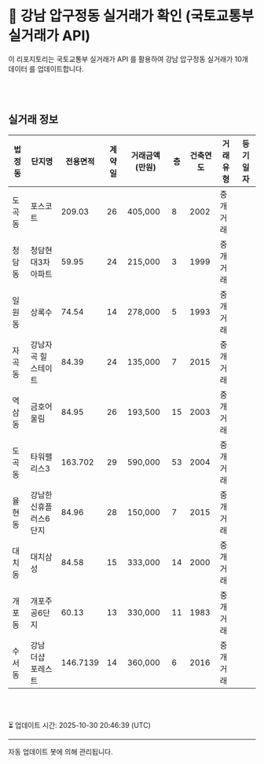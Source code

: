 
# 🚩 강남 압구정동 실거래가 확인 (국토교통부 실거래가 API)

이 리포지토리는 국토교통부 실거래가 API 를 활용하여 강남 압구정동 실거래가 10개 데이터 를 업데이트합니다.

<br>
<br>

## 실거래 정보
| 법정동 | 단지명 | 전용면적 | 계약일 | 거래금액(만원) | 층 | 건축연도 | 거래유형 | 등기일자 |
| --- | --- | --- | --- | --- | --- | --- | --- | --- |
| 도곡동 | 포스코트 | 209.03 | 26 | 405,000 | 8 | 2002 | 중개거래 |  |
| 청담동 | 청담현대3차아파트 | 59.95 | 24 | 215,000 | 3 | 1999 | 중개거래 |  |
| 일원동 | 상록수 | 74.54 | 14 | 278,000 | 5 | 1993 | 중개거래 |  |
| 자곡동 | 강남자곡 힐스테이트 | 84.39 | 24 | 135,000 | 7 | 2015 | 중개거래 |  |
| 역삼동 | 금호어울림 | 84.95 | 26 | 193,500 | 15 | 2003 | 중개거래 |  |
| 도곡동 | 타워팰리스3 | 163.702 | 29 | 590,000 | 53 | 2004 | 중개거래 |  |
| 율현동 | 강남한신휴플러스6단지 | 84.96 | 28 | 150,000 | 7 | 2015 | 중개거래 |  |
| 대치동 | 대치삼성 | 84.58 | 15 | 333,000 | 14 | 2000 | 중개거래 |  |
| 개포동 | 개포주공6단지 | 60.13 | 13 | 330,000 | 11 | 1983 | 중개거래 |  |
| 수서동 | 강남 더샵 포레스트 | 146.7139 | 14 | 360,000 | 6 | 2016 | 중개거래 |  |

<br>
<br>

⏳ 업데이트 시간: 2025-10-30 20:46:39 (UTC)

---
자동 업데이트 봇에 의해 관리됩니다.
    